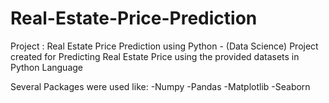 # Real-Estate-Price-Prediction
Project : Real Estate Price Prediction using Python - (Data Science)
Project created for Predicting Real Estate Price using the provided datasets in Python Language

Several Packages were used like: 
-Numpy
-Pandas
-Matplotlib
-Seaborn

